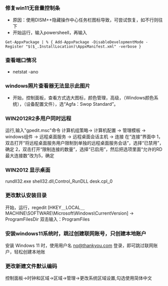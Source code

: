 ### 修复win11无音量控制条
- 原因：使用DISM++隐藏操作中心任务栏图标导致，可尝试恢复，如不行则往下
- 开始运行，输入powersheell，再输入
```
Get-AppxPackage | % { Add-AppxPackage -DisableDevelopmentMode -Register "$($_.InstallLocation)\AppxManifest.xml" -verbose }
```
### 查看端口情况
- netstat -ano

### windows照片查看器无法显示此图片
- 开始，控制面板，查看方式选大图标，颜色管理，高级，（Windows颜色系统），（设备配置文件），选“Agfa：Swop Standard”。

### WIN2012R2多用户同时远程
运行,输入"gpedit.msc"命令 
计算机组策略→ 计算机配置 → 管理模板 → windows组件 → 远程桌面服务 → 远程桌面会话主机 → 连接 
在“连接”界面中 
1，双击打开“将远程桌面服务用户限制到单独的远程桌面服务会话”，选择“已禁用”，确定 
2，双击打开“限制连接的数量”，选择“已启用”，然后把选项里面“允许的RD最大连接数”改为5，确定 

### WIN2012 显示桌面
rundll32.exe shell32.dll,Control_RunDLL desk.cpl,,0 

### 更改默认安装目录
开始，运行，regedit 
[HKEY＿LOCAL＿MACHINE\SOFTWARE\Microsoft\Windows\CurrentVersion]  → ProgramFilesDir 
双击输入：ProgramFiles 

### 安装windows11系统时，跳过创建联网账号，只创建本地账户
安装 Windows 11 时，使用用户名 no@thankyou.com 登录，即可跳过联网账户，轻松创建本地账 


### 更改新建文件默认编码
控制面板->时钟和区域->区域->管理->更改系统区域设置,勾选使用简体中文

